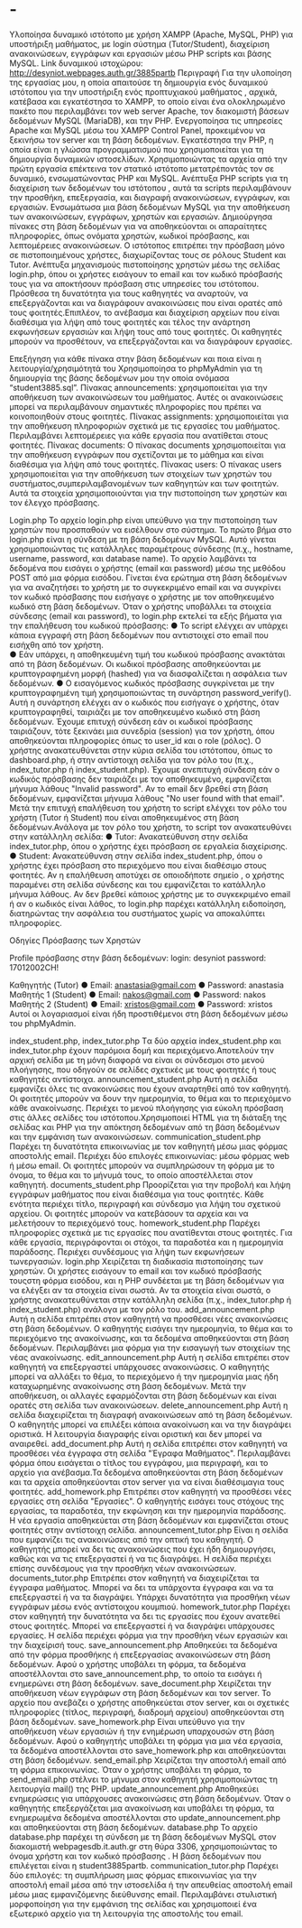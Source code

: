 # -
Υλοποίησα δυναμικό ιστότοπο με χρήση XAMPP (Apache, MySQL, PHP) για υποστήριξη μαθήματος, με login σύστημα (Tutor/Student), διαχείριση ανακοινώσεων, εγγράφων και εργασιών μέσω PHP scripts και βάσης MySQL.
Link δυναμικού ιστοχώρου: http://desyniot.webpages.auth.gr/3885partb
Περιγραφή
Για την υλοποίηση της εργασίας μου, η οποία απαιτούσε τη δημιουργία ενός δυναμικού ιστότοπου για την υποστήριξη ενός προπτυχιακού μαθήματος , αρχικά, κατέβασα και εγκατέστησα το XAMPP, το οποίο είναι ένα ολοκληρωμένο πακέτο που περιλαμβάνει τον web server Apache, τον διακομιστή βάσεων δεδομένων MySQL (MariaDB), και την PHP. Ενεργοποίησα τις υπηρεσίες Apache και MySQL μέσω του XAMPP Control Panel, προκειμένου να ξεκινήσω τον server και τη βάση δεδομένων. Εγκατέστησα την PHP, η οποία είναι η γλώσσα προγραμματισμού που χρησιμοποιείται για τη δημιουργία δυναμικών ιστοσελίδων. Χρησιμοποιώντας τα αρχεία από την πρώτη εργασία επέκτεινα τον στατικό ιστότοπο μετατρέποντάς τον σε δυναμικό, ενσωματώνοντας PHP και MySQL. Ανέπτυξα PHP scripts για τη διαχείριση των δεδομένων του ιστότοπου , αυτά τα scripts περιλαμβάνουν την προσθήκη, επεξεργασία, και διαγραφή ανακοινώσεων, εγγράφων, και εργασιών. Ενσωμάτωσα μια βάση δεδομένων MySQL για την αποθήκευση των ανακοινώσεων, εγγράφων, χρηστών και εργασιών. Δημιούργησα πίνακες στη βάση δεδομένων για να αποθηκεύονται οι απαραίτητες πληροφορίες, όπως ονόματα χρηστών, κωδικοί πρόσβασης, και λεπτομέρειες ανακοινώσεων.   Ο ιστότοπος επιτρέπει την πρόσβαση μόνο σε πιστοποιημένους χρήστες, διαχωρίζοντας τους σε ρόλους Student και Tutor. Ανέπτυξα μηχανισμούς πιστοποίησης χρηστών μέσω της σελίδας login.php, όπου οι χρήστες εισάγουν το email και τον κωδικό πρόσβασής τους για να αποκτήσουν πρόσβαση στις υπηρεσίες του ιστότοπου. Πρόσθεσα τη δυνατότητα για τους καθηγητές να αναρτούν, να επεξεργάζονται και να διαγράφουν ανακοινώσεις που είναι ορατές από τους φοιτητές.Επιπλέον, το ανέβασμα και διαχείριση αρχείων που είναι διαθέσιμα για λήψη από τους φοιτητές και τέλος την ανάρτηση εκφωνήσεων εργασιών και λήψη τους από τους φοιτητές. Οι καθηγητές μπορούν να προσθέτουν, να επεξεργάζονται και να διαγράφουν εργασίες.
 
Επεξήγηση για κάθε πίνακα στην βάση δεδομένων και ποια είναι η λειτουργία/χρησιμότητά του
Χρησιμοποίησα το phpMyAdmin για τη δημιουργία της βάσης δεδομένων μου την οποία ονόμασα
“student3885.sql”.
 Πίνακας announcements: χρησιμοποιείται για την αποθήκευση των ανακοινώσεων του μαθήματος. Αυτές οι ανακοινώσεις μπορεί να περιλαμβάνουν σημαντικές πληροφορίες που πρέπει να κοινοποιηθούν στους φοιτητές.
 Πίνακας assignments: χρησιμοποιείται για την αποθήκευση πληροφοριών σχετικά με τις εργασίες του μαθήματος. Περιλαμβάνει λεπτομέρειες για κάθε εργασία που ανατίθεται στους φοιτητές.
Πίνακας documents: Ο πίνακας documents χρησιμοποιείται για την αποθήκευση εγγράφων που σχετίζονται με το μάθημα και είναι διαθέσιμα για λήψη από τους φοιτητές.
Πίνακας users: Ο πίνακας users χρησιμοποιείται για την αποθήκευση των στοιχείων των χρηστών του συστήματος,συμπεριλαμβανομένων των καθηγητών και των φοιτητών. Αυτά τα στοιχεία χρησιμοποιούνται για την πιστοποίηση των χρηστών και τον έλεγχο πρόσβασης.

Login.php
Το αρχείο login.php είναι υπεύθυνο για την πιστοποίηση των χρηστών που προσπαθούν να εισέλθουν στο σύστημα. Το πρώτο βήμα στο login.php είναι η σύνδεση με τη βάση δεδομένων MySQL. Αυτό γίνεται χρησιμοποιώντας τις κατάλληλες παραμέτρους σύνδεσης (π.χ., hostname, username, password, και database name). Το αρχείο λαμβάνει τα δεδομένα που εισάγει ο χρήστης (email και password) μέσω της μεθόδου POST από μια φόρμα εισόδου. Γίνεται ένα ερώτημα στη βάση δεδομένων για να αναζητήσει το χρήστη με το συγκεκριμένο email και να συγκρίνει τον κωδικό πρόσβασης που εισήγαγε ο χρήστης με τον αποθηκευμένο κωδικό στη βάση δεδομένων. Όταν ο χρήστης υποβάλλει τα στοιχεία σύνδεσης (email και password), το login.php εκτελεί τα εξής βήματα για την επαλήθευση του κωδικού πρόσβασης:
●	Το script ελέγχει αν υπάρχει κάποια εγγραφή στη βάση δεδομένων που αντιστοιχεί στο email που εισήχθη από τον χρήστη.  
●	Εάν υπάρχει, η αποθηκευμένη τιμή του κωδικού πρόσβασης ανακτάται από τη βάση δεδομένων. Οι κωδικοί πρόσβασης αποθηκεύονται με κρυπτογραφημένη μορφή (hashed) για να διασφαλίζεται η ασφάλεια των δεδομένων.
●	Ο εισαγόμενος κωδικός πρόσβασης συγκρίνεται με την κρυπτογραφημένη τιμή χρησιμοποιώντας τη συνάρτηση password_verify(). Αυτή η συνάρτηση ελέγχει αν ο κωδικός που εισήγαγε ο χρήστης, όταν κρυπτογραφηθεί, ταιριάζει με τον αποθηκευμένο κωδικό στη βάση δεδομένων.
Έχουμε επιτυχή σύνδεση εάν οι κωδικοί πρόσβασης ταιριάζουν, τότε ξεκινάει μια συνεδρία (session) για τον χρήστη, όπου αποθηκεύονται πληροφορίες όπως το user_id και ο role (ρόλος). Ο χρήστης ανακατευθύνεται στην κύρια σελίδα του ιστότοπου, όπως το dashboard.php, ή στην αντίστοιχη σελίδα για τον ρόλο του (π.χ., index_tutor.php ή index_student.php).
Έχουμε ανεπιτυχή σύνδεση εάν ο κωδικός πρόσβασης δεν ταιριάζει με τον αποθηκευμένο, εμφανίζεται μήνυμα λάθους "Invalid password". Αν το email δεν βρεθεί στη βάση δεδομένων, εμφανίζεται μήνυμα λάθους "No user found with that email".
Μετά την επιτυχή επαλήθευση του χρήστη το script ελέγχει τον ρόλο του χρήστη (Tutor ή Student) που είναι αποθηκευμένος στη βάση δεδομένων.Ανάλογα με τον ρόλο του χρήστη, το script τον ανακατευθύνει στην κατάλληλη σελίδα:
●	Tutor: Ανακατεύθυνση στην σελίδα index_tutor.php, όπου ο χρήστης έχει πρόσβαση σε εργαλεία διαχείρισης.
●	Student: Ανακατεύθυνση στην σελίδα index_student.php, όπου ο χρήστης έχει πρόσβαση στο περιεχόμενο που είναι διαθέσιμο στους φοιτητές.
Αν η επαλήθευση αποτύχει σε οποιοδήποτε σημείο , ο χρήστης παραμένει στη σελίδα σύνδεσης και του εμφανίζεται το κατάλληλο μήνυμα λάθους. Αν δεν βρεθεί κάποιος χρήστης με το συγκεκριμένο email ή αν ο
κωδικός είναι λάθος, το login.php παρέχει κατάλληλη ειδοποίηση, διατηρώντας την ασφάλεια του συστήματος χωρίς να αποκαλύπτει πληροφορίες.
 
Οδηγίες Πρόσβασης των Χρηστών
      	
Profile πρόσβασης στην βάση δεδομένων:  login: desyniot  password: 17012002CH!

  Καθηγητής (Tutor)
●	Email: anastasia@gmail.com
●	Password: anastasia
 	Μαθητής 1 (Student)
●	Email: nakos@gmail.com
●	Password: nakos
 	Μαθητής 2 (Student)
●	Email: xristos@gmail.com
●	Password: xristos
	Αυτοί οι λογαριασμοί είναι ήδη προστιθέμενοι στη βάση δεδομένων μέσω του phpMyAdmin.
 
index_student.php, index_tutor.php
Tα δύο αρχεία index_student.php και index_tutor.php έχουν παρόμοια δομή και περιεχόμενο.Aποτελoύν την αρχική σελίδα με τη μόνη διαφορά να είναι οι σύνδεσμοι στο μενού πλοήγησης, που οδηγούν σε σελίδες σχετικές με τους φοιτητές ή τους καθηγητές αντίστοιχα.
announcement_student.php
Αυτή η σελίδα εμφανίζει όλες τις ανακοινώσεις που έχουν αναρτηθεί από τον καθηγητή. Οι φοιτητές μπορούν να δουν την ημερομηνία, το θέμα και το περιεχόμενο κάθε ανακοίνωσης. Περιέχει το μενού πλοήγησης για εύκολη πρόσβαση στις άλλες σελίδες του ιστότοπου.Χρησιμοποιεί HTML για τη διάταξη της σελίδας και PHP για την απόκτηση δεδομένων από τη βάση δεδομένων και την εμφάνιση των ανακοινώσεων.
communication_student.php
Παρέχει τη δυνατότητα επικοινωνίας με τον καθηγητή μέσω μιας φόρμας αποστολής email. Περιέχει δύο επιλογές επικοινωνίας: μέσω φόρμας web ή μέσω email. Οι φοιτητές μπορούν να συμπληρώσουν τη φόρμα με το όνομα, το θέμα και το μήνυμά τους, το οποίο αποστέλλεται στον καθηγητή.
documents_student.php
Προορίζεται για την προβολή και λήψη εγγράφων μαθήματος που είναι διαθέσιμα για τους φοιτητές. Κάθε ενότητα περιέχει τίτλο, περιγραφή και σύνδεσμο για λήψη του σχετικού αρχείου. Οι φοιτητές μπορούν να κατεβάσουν τα αρχεία και να μελετήσουν το περιεχόμενό τους.
homework_student.php
Παρέχει πληροφορίες σχετικά με τις εργασίες που ανατίθενται στους φοιτητές. Για κάθε εργασία, περιγράφονται οι στόχοι, τα παραδοτέα και η ημερομηνία παράδοσης. Περιέχει συνδέσμους για λήψη των εκφωνήσεων τωνεργασιών.
login.php
Χειρίζεται τη διαδικασία πιστοποίησης των χρηστών. Οι χρήστες εισάγουν το email και τον κωδικό πρόσβασής τουςστη φόρμα εισόδου, και η PHP συνδέεται με τη βάση δεδομένων για να ελέγξει αν τα στοιχεία είναι σωστά. Αν τα στοιχεία είναι σωστά, ο χρήστης ανακατευθύνεται στην κατάλληλη σελίδα (π.χ., index_tutor.php ή index_student.php) ανάλογα με τον ρόλο του.
add_announcement.php
Αυτή η σελίδα επιτρέπει στον καθηγητή να προσθέσει νέες ανακοινώσεις στη βάση δεδομένων. Ο καθηγητής εισάγει την ημερομηνία, το θέμα και το περιεχόμενο της ανακοίνωσης, και τα δεδομένα αποθηκεύονται στη βάση δεδομένων. Περιλαμβάνει μια φόρμα για την εισαγωγή των στοιχείων της νέας ανακοίνωσης.
edit_announcement.php
Αυτή η σελίδα επιτρέπει στον καθηγητή να επεξεργαστεί υπάρχουσες ανακοινώσεις. Ο καθηγητής μπορεί να αλλάξει το θέμα, το περιεχόμενο ή την ημερομηνία μιας ήδη καταχωρημένης ανακοίνωσης στη βάση δεδομένων. Μετά την αποθήκευση, οι αλλαγές εφαρμόζονται στη βάση δεδομένων και είναι ορατές στη σελίδα των ανακοινώσεων.
 delete_announcement.php
Αυτή η σελίδα διαχειρίζεται τη διαγραφή ανακοινώσεων από τη βάση δεδομένων. Ο καθηγητής μπορεί να επιλέξει κάποια ανακοίνωση και να την διαγράψει οριστικά. Η λειτουργία διαγραφής είναι οριστική και δεν μπορεί να αναιρεθεί.
 add_document.php
Αυτή η σελίδα επιτρέπει στον καθηγητή να προσθέσει νέα έγγραφα στη σελίδα "Έγραφα Μαθήματος".  Περιλαμβάνει φόρμα όπου εισάγεται ο τίτλος του εγγράφου, μια περιγραφή, και το αρχείο για ανέβασμα.Τα δεδομένα αποθηκεύονται στη βάση δεδομένων και τα αρχεία αποθηκεύονται στον server για να είναι διαθέσιμαγια τους φοιτητές.
 add_homework.php
Επιτρέπει στον καθηγητή να προσθέσει νέες εργασίες στη σελίδα "Εργασίες". Ο καθηγητής εισάγει τους στόχους της εργασίας, τα παραδοτέα, την εκφώνηση και την ημερομηνία παράδοσης. Η νέα εργασία αποθηκεύεται στη βάση δεδομένων και εμφανίζεται στους φοιτητές στην αντίστοιχη σελίδα.
announcement_tutor.php
Είναι η σελίδα που εμφανίζει τις ανακοινώσεις από την οπτική του καθηγητή. Ο καθηγητής μπορεί να δει τις ανακοινώσεις που έχει ήδη δημιουργήσει, καθώς και να τις επεξεργαστεί ή να τις διαγράψει. Η σελίδα περιέχει επίσης συνδέσμους για την προσθήκη νέων ανακοινώσεων.
documents_tutor.php
Επιτρέπει στον καθηγητή να διαχειρίζεται τα έγγραφα μαθήματος. Μπορεί να δει τα υπάρχοντα έγγραφα και να τα επεξεργαστεί ή να τα διαγράψει. Υπάρχει δυνατότητα για προσθήκη νέων εγγράφων μέσω ενός αντίστοιχου κουμπιού.
homework_tutor.php
Παρέχει στον καθηγητή την δυνατότητα να δει τις εργασίες που έχουν ανατεθεί στους φοιτητές. Μπορεί να επεξεργαστεί ή να διαγράψει υπάρχουσες εργασίες. Η σελίδα περιέχει φόρμα για την προσθήκη νέων εργασιών και την διαχείρισή τους.
 save_announcement.php
Αποθηκεύει τα δεδομένα από την φόρμα προσθήκης ή επεξεργασίας ανακοινώσεων στη βάση δεδομένων. Αφού ο χρήστης υποβάλει τη φόρμα, τα δεδομένα αποστέλλονται στο
save_announcement.php, το οποίο τα εισάγει ή ενημερώνει στη βάση δεδομένων.
 save_document.php
Χειρίζεται την αποθήκευση νέων εγγράφων στη βάση δεδομένων και τον server. Το αρχείο που ανεβάζει ο χρήστης αποθηκεύεται στον server, και οι σχετικές πληροφορίες (τίτλος, περιγραφή, διαδρομή αρχείου) αποθηκεύονται στη βάση δεδομένων.
save_homework.php
Είναι υπεύθυνο για την αποθήκευση νέων εργασιών ή την ενημέρωση υπαρχουσών στη βάση δεδομένων. Αφού ο καθηγητής υποβάλει τη φόρμα για μια νέα εργασία, τα δεδομένα αποστέλλονται στο save_homework.php και αποθηκεύονται στη βάση δεδομένων.
send_email.php
Χειρίζεται την αποστολή email από τη φόρμα επικοινωνίας. Όταν ο χρήστης υποβάλει τη φόρμα, το send_email.php στέλνει το μήνυμα στον καθηγητή χρησιμοποιώντας τη λειτουργία mail() της PHP.
update_announcement.php
Αποθηκεύει ενημερώσεις για υπάρχουσες ανακοινώσεις στη βάση δεδομένων. Όταν ο καθηγητής επεξεργάζεται μια ανακοίνωση και υποβάλει τη φόρμα, τα ενημερωμένα δεδομένα αποστέλλονται στο update_announcement.php και αποθηκεύονται στη βάση δεδομένων.
database.php 
Το αρχείο database.php παρέχει τη σύνδεση με τη βάση δεδομένων MySQL στον διακομιστή webpagesdb.it.auth.gr στη θύρα 3306, χρησιμοποιώντας το όνομα χρήστη και τον κωδικό πρόσβασης . Η βάση δεδομένων που επιλέγεται είναι η student3885partb.
communication_tutor.php
Παρέχει δύο επιλογές: τη συμπλήρωση μιας φόρμας επικοινωνίας για την αποστολή email μέσα από την ιστοσελίδα ή την απευθείας αποστολή email μέσω μιας εμφανιζόμενης διεύθυνσης email. Περιλαμβάνει στυλιστική μορφοποίηση για την εμφάνιση της σελίδας και χρησιμοποιεί ένα εξωτερικό αρχείο για τη λειτουργία της αποστολής του email.
